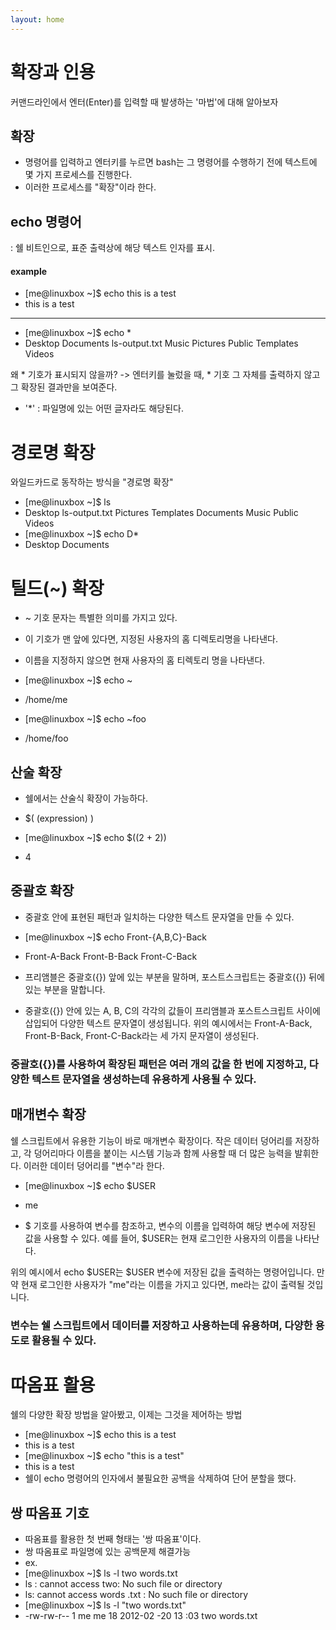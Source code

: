 ```yaml
---
layout: home
---
```

# 확장과 인용
커맨드라인에서 엔터(Enter)를 입력할 때 발생하는 '마법'에 대해 알아보자

## 확장
- 명령어를 입력하고 엔터키를 누르면 bash는 그 명령어를 수행하기 전에 텍스트에 몇 가지 프로세스를 진행한다. 
- 이러한 프로세스를 "확장"이라 한다.

## echo 명령어
: 쉘 비트인으로, 표준 출력상에 해당 텍스트 인자를 표시.

#### example
- [me@linuxbox ~]$ echo this is a test
- this is a test 
----------------------------------------------
- [me@linuxbox ~]$ echo *
- Desktop Documents ls-output.txt Music Pictures Public Templates Videos

왜 * 기호가 표시되지 않을까?
-> 엔터키를 눌렀을 때, * 기호 그 자체를 출력하지 않고 그 확장된 결과만을 보여준다.
 - '*' : 파일명에 있는 어떤 글자라도 해당된다.

 # 경로명 확장
 와일드카드로 동작하는 방식을 "경로명 확장"

- [me@linuxbox ~]$ ls
- Desktop ls-output.txt Pictures Templates Documents Music Public Videos 
- [me@linuxbox ~]$ echo D*
- Desktop Documents

# 틸드(~) 확장

- ~ 기호 문자는 특별한 의미를 가지고 있다.
- 이 기호가 맨 앞에 있다면, 지정된 사용자의 홈 디렉토리명을 나타낸다. 
- 이름을 지정하지 않으면 현재 사용자의 홈 티렉토리 명을 나타낸다.

- [me@linuxbox ~]$ echo ~
- /home/me
- [me@linuxbox ~]$ echo ~foo
- /home/foo 

## 산술 확장

- 쉘에서는 산술식 확장이 가능하다.
- $( (expression) )

- [me@linuxbox ~]$ echo $((2 + 2))
- 4

## 중괄호 확장
- 중괄호 안에 표현된 패턴과 일치하는 다양한 텍스트 문자열을 만들 수 있다.

- [me@linuxbox ~]$ echo Front-{A,B,C}-Back
- Front-A-Back Front-B-Back Front-C-Back

- 프리앰블은 중괄호({}) 앞에 있는 부분을 말하며, 포스트스크립트는 중괄호({}) 뒤에 있는 부분을 말합니다.

- 중괄호({}) 안에 있는 A, B, C의 각각의 값들이 프리앰블과 포스트스크립트 사이에 삽입되어 다양한 텍스트 문자열이 생성됩니다. 위의 예시에서는 Front-A-Back, Front-B-Back, Front-C-Back라는 세 가지 문자열이 생성된다.

### 중괄호({})를 사용하여 확장된 패턴은 여러 개의 값을 한 번에 지정하고, 다양한 텍스트 문자열을 생성하는데 유용하게 사용될 수 있다.

## 매개변수 확장
쉘 스크립트에서 유용한 기능이 바로 매개변수 확장이다.
작은 데이터 덩어리를 저장하고, 각 덩어리마다 이름을 붙이는 시스템 기능과 함께 사용할 때 더 많은 능력을 발휘한다.
이러한 데이터 덩어리를 "변수"라 한다.
- [me@linuxbox ~]$ echo $USER
- me 

- $ 기호를 사용하여 변수를 참조하고, 변수의 이름을 입력하여 해당 변수에 저장된 값을 사용할 수 있다. 예를 들어, $USER는 현재 로그인한 사용자의 이름을 나타난다.

위의 예시에서 echo $USER는 $USER 변수에 저장된 값을 출력하는 명령어입니다. 만약 현재 로그인한 사용자가 "me"라는 이름을 가지고 있다면, me라는 값이 출력될 것입니다.

### 변수는 쉘 스크립트에서 데이터를 저장하고 사용하는데 유용하며, 다양한 용도로 활용될 수 있다.

# 따옴표 활용
쉘의 다양한 확장 방법을 알아봤고, 이제는 그것을 제어하는 방법

- [me@linuxbox ~]$ echo this is a     test
- this is a test
- [me@linuxbox ~]$ echo "this is a      test" 
- this is a test
- 쉘이 echo 명령어의 인자에서 불필요한 공백을 삭제하여 단어 분할을 했다.

## 쌍 따옴표 기호
- 따옴표를 활용한 첫 번째 형태는 '쌍 따옴표'이다.
- 쌍 따옴표로 파일명에 있는 공백문제 해결가능
- ex.
- [me@linuxbox ~]$ ls -l two words.txt 
- ls : cannot access two: No such file or directory 
- ls: cannot access words .txt : No such file or directory
- [me@linuxbox ~]$ ls -l "two words.txt" 
- -rw-rw-r-- 1 me me 18 2012-02 -20 13 :03 two words.txt

